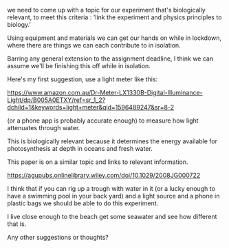 we need to come up with a topic for our experiment that's biologically relevant, to meet this criteria :
'link
the experiment and
physics principles to
biology.'

Using equipment and materials we can get our hands on while in lockdown, where there are things we can each contribute to in isolation.

Barring any general extension to the assignment deadline, I think we can assume we'll be finishing this off while in isolation.

Here's my first suggestion,
use a light meter like this:

https://www.amazon.com.au/Dr-Meter-LX1330B-Digital-Illuminance-Light/dp/B005A0ETXY/ref=sr_1_2?dchild=1&keywords=light+meter&qid=1596489247&sr=8-2

(or a phone app is probably accurate enough) to measure how light attenuates through water.

This is biologically relevant because it determines the energy available for photosynthesis at depth in oceans and fresh water.

This paper is on a similar topic and links to relevant information.

https://agupubs.onlinelibrary.wiley.com/doi/10.1029/2008JG000722


I think that if you can rig up a trough with water in it (or a lucky enough to have a swimming pool in your back yard) and a light source and a phone in plastic bags we should be able to do this experiment.

I live close enough to the beach get some seawater and see how different that is.

Any other suggestions or thoughts?